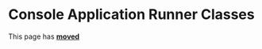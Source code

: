 # Console Application Runner Classes

This page has [**moved**](https://lib-docs.delphidabbler.com/ConsoleApp/)

